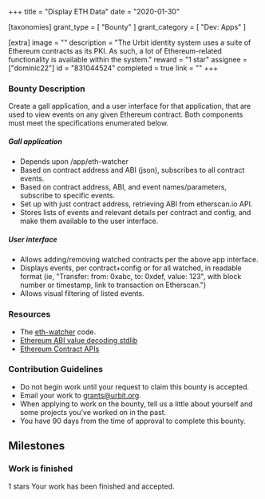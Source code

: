 +++
title = "Display ETH Data"
date = "2020-01-30"

[taxonomies]
grant_type = [ "Bounty" ]
grant_category = [ "Dev: Apps" ]

[extra]
image = ""
description = "The Urbit identity system uses a suite of Ethereum contracts as its PKI. As such, a lot of Ethereum-related functionality is available within the system."
reward = "1 star"
assignee = ["dominic22"]
id = "831044524"
completed = true
link = ""
+++

### Bounty Description

Create a gall application, and a user interface for that application, that are used to view events on any given Ethereum contract. Both components must meet the specifications enumerated below.

##### Gall application

- Depends upon /app/eth-watcher
- Based on contract address and ABI (json), subscribes to all contract events.
- Based on contract address, ABI, and event names/parameters, subscribe to specific events.
- Set up with just contract address, retrieving ABI from etherscan.io API.
- Stores lists of events and relevant details per contract and config, and make them available to the user interface.

##### User interface

- Allows adding/removing watched contracts per the above app interface.
- Displays events, per contract+config or for all watched, in readable format (ie, "Transfer: from: 0xabc, to: 0xdef, value: 123", with block number or timestamp, link to transaction on Etherscan.")
- Allows visual filtering of listed events.

### Resources

- The [eth-watcher](https://github.com/urbit/urbit/blob/master/pkg/arvo/app/eth-watcher.hoon) code.
- [Ethereum ABI value decoding stdlib](https://github.com/urbit/urbit/blob/4915ceb96bdd56f5b1f25504d1c68f8d41161540/pkg/arvo/sys/zuse.hoon#L8317)
- [Ethereum Contract APIs](https://etherscan.io/apis#contracts)

### Contribution Guidelines

- Do not begin work until your request to claim this bounty is accepted.
- Email your work to grants@urbit.org.
- When applying to work on the bounty, tell us a little about yourself and some projects you’ve worked on in the past.
- You have 90 days from the time of approval to complete this bounty.

## Milestones

### Work is finished

1 stars
Your work has been finished and accepted.
